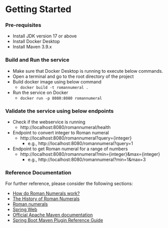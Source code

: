 # Getting Started

### Pre-requisites
* Install JDK version 17 or above
* Install Docker Desktop
* Install Maven 3.9.x

### Build and Run the service
* Make sure that Docker Desktop is running to execute below commands.
* Open a terminal and go to the root directory of the project
* Build docker image using below command
   * <code>docker build -t romannumeral .</code>
* Run the service on Docker
   * <code>docker run -p 8080:8080 romannumeral</code>

### Validate the service using below endpoints
* Check if the webservice is running
  * http://localhost:8080/romannumeral/health
* Endpoint to convert integer to Roman numeral
  * http://localhost:8080/romannumeral?query={integer}
    * e.g., http://localhost:8080/romannumeral?query=1
* Endpoint to get Roman numeral for a range of numbers
  * http://localhost:8080/romannumeral?min={integer}&max={integer}
    * e.g., http://localhost:8080/romannumeral?min=1&max=3

### Reference Documentation
For further reference, please consider the following sections:
* [How do Roman Numerals work?](https://historylearning.com/a-history-of-ancient-rome/history-of-roman-numerals/how-do-roman-numerals-work)
* [The History of Roman Numerals](https://historylearning.com/a-history-of-ancient-rome/history-of-roman-numerals)
* [Roman numerals](https://en.wikipedia.org/wiki/Roman_numerals)
* [Spring Web](https://docs.spring.io/spring-boot/docs/3.3.2/reference/htmlsingle/index.html#web)
* [Official Apache Maven documentation](https://maven.apache.org/guides/index.html)
* [Spring Boot Maven Plugin Reference Guide](https://docs.spring.io/spring-boot/3.3.2/maven-plugin)


